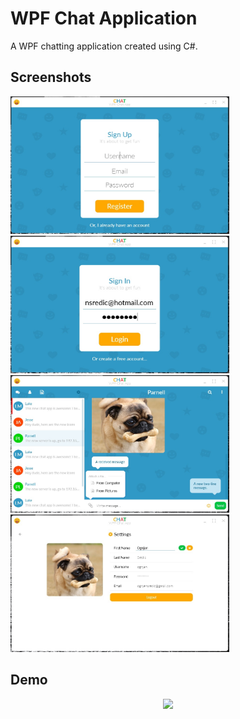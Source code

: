 # WPF Chat Application

A WPF chatting application created using C#.

## Screenshots

<div>
	<img width="350" height="220" src="./Screenshots/screenshot1.jpg">
	<img width="350" height="220" src="./Screenshots/screenshot2.jpg">
</div>
<div>
	<img width="350" height="220" src="./Screenshots/screenshot3.jpg">
	<img width="350" height="220" src="./Screenshots/screenshot4.jpg">
</div>

## Demo

<div style="text-align: center;">
    <img src="./Screenshots/wpfchatapp-demo.gif">
</div>